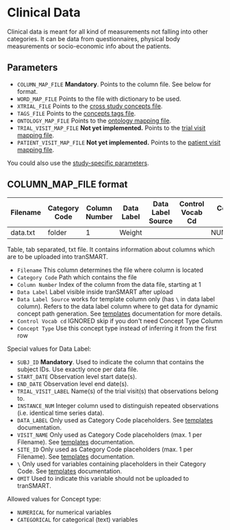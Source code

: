 Clinical Data
================

Clinical data is meant for all kind of measurements not falling into other
categories. It can be data from questionnaires, physical body measurements or
socio-economic info about the patients.


Parameters
------------
- `COLUMN_MAP_FILE` **Mandatory**. Points to the column file. See below for format.
- `WORD_MAP_FILE` Points to the file with dictionary to be used.
- `XTRIAL_FILE` Points to the [cross study concepts file](xtrial.md).
- `TAGS_FILE` Points to the [concepts tags file](tags.md).
- `ONTOLOGY_MAP_FILE` Points to the [ontology mapping file](ontology-mapping.md).
- `TRIAL_VISIT_MAP_FILE` **Not yet implemented.** Points to the [trial visit mapping file](trial-visit-mapping.md).
- `PATIENT_VISIT_MAP_FILE` **Not yet implemented.** Points to the [patient visit mapping file](patient-visit-mapping.md).

You could also use the [study-specific parameters](study-params.md).

COLUMN_MAP_FILE format
------------

|Filename|Category Code|Column Number|Data Label|Data Label Source|Control Vocab Cd|Concept Type |
|--------|-------------|-------------|----------|-----------------|----------------|-------------|
|data.txt|folder       |1            |Weight    |                 |                |NUMERICAL    |

Table, tab separated, txt file. It contains information about columns which are to be uploaded into tranSMART.

- `Filename`  This column determines the file where
column is located
- `Category Code` Path which contains the file
- `Column Number` Index of the column from the data file, starting at 1
- `Data Label`  Label visible inside tranSMART after upload
- `Data Label Source` works for template column only (has `\` in data label column). Refers to the data label column where to get data for dynamic concept path generation. See [templates](templates.md) documentation for more details.
- `Control Vocab cd`  IGNORED skip if you don't need Concept Type Column
- `Concept Type`  Use this concept type instead of inferring it from the first row

Special values for Data Label:
- `SUBJ_ID` **Mandatory**. Used to indicate the column that contains the subject IDs. Use exactly once per data file.
- `START_DATE` Observation level start date(s).
- `END_DATE` Observation level end date(s).
- `TRIAL_VISIT_LABEL` Name(s) of the trial visit(s) that observations belong to.
- `INSTANCE_NUM` Integer column used to distinguish repeated observations (i.e. identical time series data).
- `DATA_LABEL` Only used as Category Code placeholders. See [templates](templates.md) documentation.
- `VISIT_NAME` Only used as Category Code placeholders (max. 1 per Filename). See [templates](templates.md) documentation.
- `SITE_ID` Only used as Category Code placeholders (max. 1 per Filename). See [templates](templates.md) documentation.
- `\` Only used for variables containing placeholders in their Category Code. See [templates](templates.md) documentation.
- `OMIT` Used to indicate this variable should not be uploaded to tranSMART.

Allowed values for Concept type:
- `NUMERICAL` for numerical variables
- `CATEGORICAL` for categorical (text) variables 
